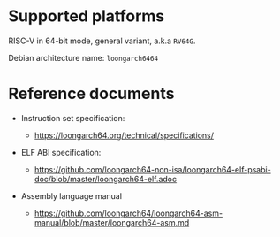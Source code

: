 # Supported platforms

RISC-V in 64-bit mode, general variant, a.k.a `RV64G`.

Debian architecture name: `loongarch6464`

# Reference documents

* Instruction set specification:
  - https://loongarch64.org/technical/specifications/

* ELF ABI specification:
  - https://github.com/loongarch64-non-isa/loongarch64-elf-psabi-doc/blob/master/loongarch64-elf.adoc

* Assembly language manual
  - https://github.com/loongarch64/loongarch64-asm-manual/blob/master/loongarch64-asm.md
